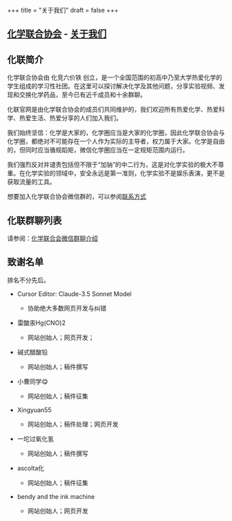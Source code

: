 +++
title = "关于我们"
draft = false
+++

## [化学联合协会](/) - [关于我们](#)

## 化联简介

化学联合协会由 化竞六价铁 创立，是一个全国范围的初高中乃至大学热爱化学的学生组成的学习性社团。在这里可以探讨解决化学及其他问题，分享实验视频、发现和交换化学药品，至今已有近千成员和十余群聊。

化联官网是由化学联合协会的成员们共同维护的，我们欢迎所有热爱化学、热爱科学、热爱生活、热爱分享的人们加入我们。

我们始终坚信：化学是大家的，化学圈应当是大家的化学圈，因此化学联合协会与化学圈，都绝对不可能存在一个人作为实际的主导者，权力属于大家。化学是自由的，但同时应当循规蹈矩，微信化学圈应当在一定规矩范围内运行。

我们强烈反对并谴责包括但不限于“加钠”的中二行为，这是对化学实验的极大不尊重。在化学实验的领域中，安全永远是第一准则，化学实验不是娱乐表演，更不是获取流量的工具。

想要加入化学联合协会微信群的，可以参阅[联系方式](/contact)

## 化联群聊列表

请参阅：[化学联合会微信群聊介绍](/discussion/2025-02-24-39.md)

## 致谢名单

排名不分先后。

- Cursor Editor: Claude-3.5 Sonnet Model
    - 协助绝大多数网页开发与纠错

- 雷酸汞Hg(CNO)2
    - 网站创始人；网页开发；

- 碱式醋酸铅
    - 网站创始人；稿件撰写

- 小曹同学😋
    - 网站创始人；稿件征集

- Xingyuan55
    - 网站创始人；稿件处理；网页开发

- 一坨过氧化氢
    - 网站创始人；稿件撰写

- ascolta化
    - 网站创始人；稿件征集

- bendy and the ink machine
    - 网站创始人；网页开发
